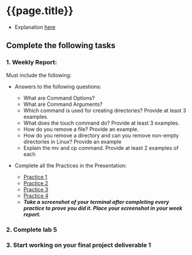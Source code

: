 
# {{page.title}}
* Explanation [here](https://youtu.be/v1UU47VHeBE)
## Complete the following tasks
### 1. Weekly Report:
Must include the following:
* Answers to the following questions:
  * What are Command Options?
  * What are Command Arguments?
  * Which command is used for creating directories? Provide at least 3 examples.
  * What does the touch command do? Provide at least 3 examples.
  * How do you remove a file? Provide an example.
  * How do you remove a directory and can you remove non-empty directories in Linux? Provide an example
  * Explain the mv and cp command. Provide at least 2 examples of each
  
* Complete all the Practices in the Presentation:
  * [Practice 1](https://rapurl.live/k8k)
  * [Practice 2](https://rapurl.live/dtv)
  * [Practice 3](https://rapurl.live/8ev)
  * [Practice 4](https://rapurl.live/bkr)
  * ***Take a screenshot of your terminal after completing every practice to prove you did it. Place your screenshot in your week report.***
      
### 2. Complete lab 5
### 3. Start working on your final project deliverable 1 

